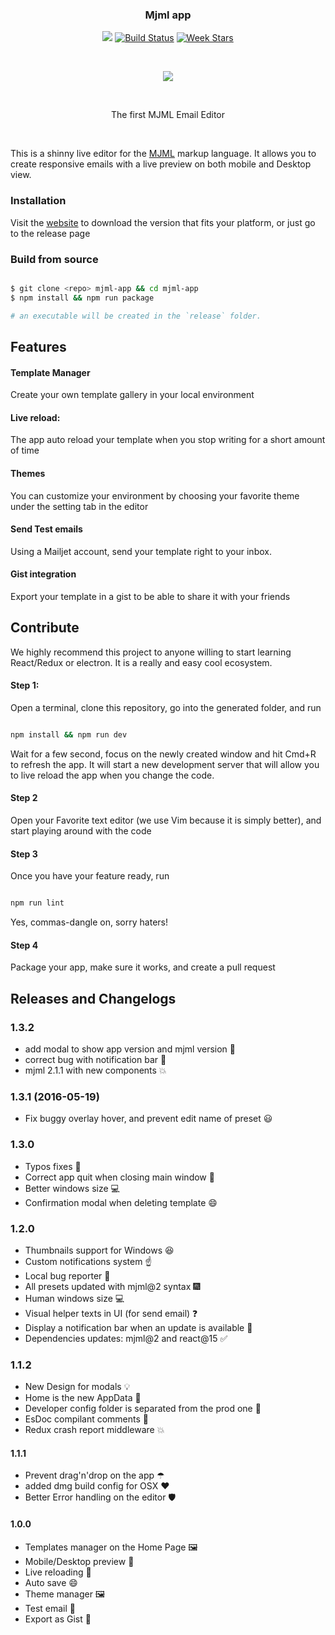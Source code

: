 <h3 align="center">
	Mjml app
</h3>

<p align="center">
  <a href="https://www.codacy.com/app/gbadi/mjml-app"><img src="https://api.codacy.com/project/badge/grade/e53df5057c4f449ca89ce162bb2d8663"/></a>
  <a href="https://travis-ci.org/mjmlio/mjml-app"><img src="http://img.shields.io/travis/mjmlio/mjml-app/master.svg?style=flat-square" alt="Build Status"></a>
  <a href="http://starveller.sigsev.io/mjmlio/mjml-app"><img src="http://starveller.sigsev.io/api/repos/mjmlio/mjml-app/badge" alt="Week Stars"></a>
</p>

<br />

<p align="center">
  <img src="http://g.recordit.co/uuhiQFZd7D.gif">
</p>

<br />

<p align="center">
	The first MJML Email Editor
</p>

<br />

This is a shinny live editor for the [MJML](https://github.com/mjmlio/mjml) markup language.
It allows you to create responsive emails with a live preview on both mobile and Desktop view.

### Installation

Visit the [website](http://mjmlio.github.io/mjml-app/) to download the version that fits your platform, or just go to the release page

### Build from source

``` bash

$ git clone <repo> mjml-app && cd mjml-app
$ npm install && npm run package

# an executable will be created in the `release` folder.

```

## Features

#### Template Manager
Create your own template gallery in your local environment

#### Live reload:
The app auto reload your template when you stop writing for a short amount of time

#### Themes
You can customize your environment by choosing your favorite theme under the setting tab in the editor

#### Send Test emails
Using a Mailjet account, send your template right to your inbox.

#### Gist integration
Export your template in a gist to be able to share it with your friends

## Contribute
We highly recommend this project to anyone willing to start learning React/Redux or electron. It is a really and easy cool ecosystem.

#### Step 1:
Open a terminal, clone this repository, go into the generated folder, and run
``` bash

npm install && npm run dev

```
Wait for a few second, focus on the newly created window and hit Cmd+R to refresh the app.
It will start a new development server that will allow you to live reload the app when you change the code.

#### Step 2
Open your Favorite text editor (we use Vim because it is simply better), and start playing around with the code

#### Step 3
Once you have your feature ready, run

``` bash

npm run lint

```
Yes, commas-dangle on, sorry haters!

#### Step 4
Package your app, make sure it works, and create a pull request

## Releases and Changelogs

### 1.3.2
 - add modal to show app version and mjml version :notebook: 
 - correct bug with notification bar :bug:
 - mjml 2.1.1 with new components 💥

### 1.3.1 (2016-05-19)

 - Fix buggy overlay hover, and prevent edit name of preset :smiley:

### 1.3.0

 - Typos fixes :pencil:
 - Correct app quit when closing main window :clap:
 - Better windows size :computer:
 - Confirmation modal when deleting template :smile:

### 1.2.0

 - Thumbnails support for Windows :laughing:
 - Custom notifications system :point_up:
 - Local bug reporter :bug:
 - All presets updated with mjml@2 syntax :fireworks:
 - Human windows size :computer:
 - Visual helper texts in UI (for send email) :question:
 - Display a notification bar when an update is available :metal:
 - Dependencies updates: mjml@2 and react@15 :white_check_mark:

### 1.1.2
 - New Design for modals 💡
 - Home is the new AppData 🍊
 - Developer config folder is separated from the prod one 💉
 - EsDoc compilant comments 📄
 - Redux crash report middleware 💥

#### 1.1.1
 - Prevent drag'n'drop on the app ☂
 - added dmg build config for OSX ❤️
 - Better Error handling on the editor 🛡

#### 1.0.0
 - Templates manager on the Home Page 🖼
 - Mobile/Desktop preview 📲
 - Live reloading 🏃
 - Auto save 😄
 - Theme manager 🖼
 - Test email 💬
 - Export as Gist 🍊
